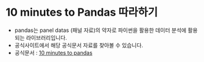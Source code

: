 # 10 minutes to Pandas 따라하기

* pandas는 panel datas (패널 자료)의 약자로 파이썬을 활용한 데이터 분석에 활용되는 라이브러리입니다.
* 공식사이트에서 해당 공식문서 자료를 찾아볼 수 있습니다.
* 공식문서 : [10 minutes to pandas](https://pandas.pydata.org/docs/user_guide/10min.html)